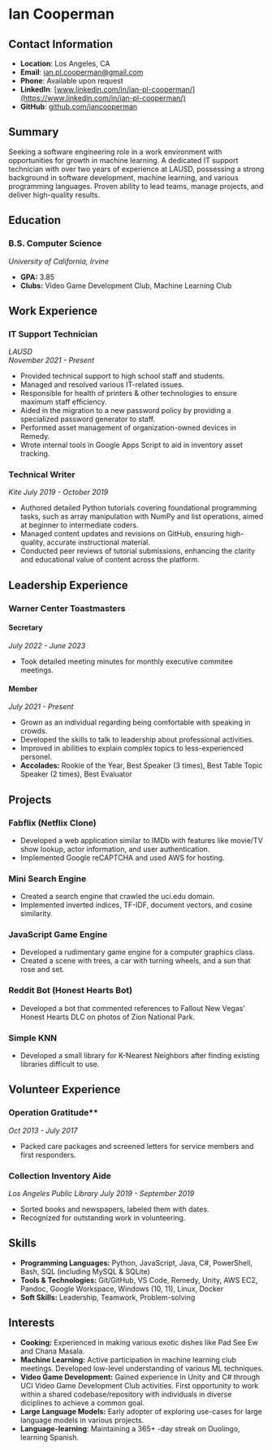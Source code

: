 # Ian Cooperman

## Contact Information
- **Location**: Los Angeles, CA
- **Email**: ian.pl.cooperman@gmail.com
- **Phone**: Available upon request
- **LinkedIn**: [www.linkedin.com/in/ian-pl-cooperman/](https://www.linkedin.com/in/ian-pl-cooperman/)
- **GitHub**: [github.com/iancooperman](https://github.com/iancooperman)

## Summary
Seeking a software engineering role in a work environment with opportunities for growth in machine learning. A dedicated IT support technician with over two years of experience at LAUSD, possessing a strong background in software development, machine learning, and various programming languages. Proven ability to lead teams, manage projects, and deliver high-quality results.

## Education
### B.S. Computer Science
*University of California, Irvine*
- **GPA:** 3.85
- **Clubs:** Video Game Development Club, Machine Learning Club

## Work Experience
### IT Support Technician  
*LAUSD*  
*November 2021 - Present*
- Provided technical support to high school staff and students.
- Managed and resolved various IT-related issues.
- Responsible for health of printers & other technologies to ensure maximum staff efficiency.
- Aided in the migration to a new password policy by providing a specialized password generator to staff.
- Performed asset management of organization-owned devices in Remedy.
- Wrote internal tools in Google Apps Script to aid in inventory asset tracking.

### Technical Writer
*Kite*
*July 2019 - October 2019*
- Authored detailed Python tutorials covering foundational programming tasks, such as array manipulation with NumPy and list operations, aimed at beginner to intermediate coders.
- Managed content updates and revisions on GitHub, ensuring high-quality, accurate instructional material.
- Conducted peer reviews of tutorial submissions, enhancing the clarity and educational value of content across the platform.

## Leadership Experience
### Warner Center Toastmasters
#### Secretary
*July 2022 - June 2023*
- Took detailed meeting minutes for monthly executive commitee meetings.
#### Member
*July 2021 - Present*
- Grown as an individual regarding being comfortable with speaking in crowds.
- Developed the skills to talk to leadership about professional activities.
- Improved in abilities to explain complex topics to less-experienced personel.
- **Accolades:** Rookie of the Year, Best Speaker (3 times), Best Table Topic Speaker (2 times), Best Evaluator

## Projects
### Fabflix (Netflix Clone)
- Developed a web application similar to IMDb with features like movie/TV show lookup, actor information, and user authentication.
- Implemented Google reCAPTCHA and used AWS for hosting.

### Mini Search Engine
- Created a search engine that crawled the uci.edu domain.
- Implemented inverted indices, TF-IDF, document vectors, and cosine similarity.

### JavaScript Game Engine
- Developed a rudimentary game engine for a computer graphics class.
- Created a scene with trees, a car with turning wheels, and a sun that rose and set.

### Reddit Bot (Honest Hearts Bot)
- Developed a bot that commented references to Fallout New Vegas' Honest Hearts DLC on photos of Zion National Park.

### Simple KNN
- Developed a small library for K-Nearest Neighbors after finding existing libraries difficult to use.

## Volunteer Experience
### Operation Gratitude**
*Oct 2013 - July 2017*
- Packed care packages and screened letters for service members and first responders.

### Collection Inventory Aide
*Los Angeles Public Library*
*July 2019 - September 2019*
- Sorted books and newspapers, labeled them with dates.
- Recognized for outstanding work in volunteering.

## Skills
- **Programming Languages:** Python, JavaScript, Java, C#, PowerShell, Bash, SQL (including MySQL & SQLite)
- **Tools & Technologies:** Git/GitHub, VS Code, Remedy, Unity, AWS EC2, Pandoc, Google Workspace, Windows (10, 11), Linux, Docker
- **Soft Skills:** Leadership, Teamwork, Problem-solving

## Interests
- **Cooking:** Experienced in making various exotic dishes like Pad See Ew and Chana Masala.
- **Machine Learning:** Active participation in machine learning club meetings. Developed low-level understanding of various ML techniques.
- **Video Game Development:** Gained experience in Unity and C# through UCI Video Game Development Club activities. First opportunity to work within a shared codebase/repository with individuals in diverse diciplines to achieve a common goal.
- **Large Language Models:** Early adopter of exploring use-cases for large language models in various projects.
- **Language-learning**: Maintaining a 365+ -day streak on Duolingo, learning Spanish.
